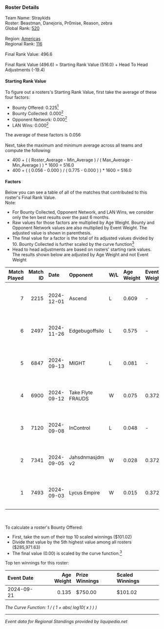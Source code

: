 ### Roster Details<br />
Team Name: Straykids<br />
Roster: Beastman, Danejoris, Pr0mise, Reason, zebra<br />
Global Rank: [520](../../standings_global_2025_02_28.md)<br />
<br />
Region: [Americas]( ../../standings_americas_2025_02_28.md)<br />
Regional Rank: [116]( ../../standings_americas_2025_02_28.md)<br />
<br />
Final Rank Value:  496.6<br />
<br />
Final Rank Value (496.6) = Starting Rank Value (516.0) + Head To Head Adjustments (-19.4)<br />

#### Starting Rank Value<br />
To figure out a rosters's Starting Rank Value, first take the average of these four factors:<br />
- Bounty Offered: 0.225[<sup>1</sup>](#table2)
- Bounty Collected: 0.000[<sup>2</sup>](#table1)
- Opponent Network: 0.000[<sup>2</sup>](#table1)
- LAN Wins: 0.000[<sup>2</sup>](#table1)

The average of these factors is 0.056<br />
<br />
Next, take the maximum and minimum average across all teams and compute the following:<br />
- 400 + ( ( Roster_Average - Min_Average ) / ( Max_Average - Min_Average ) ) * 1600 = 516.0
- 400 + ( ( 0.056 - 0.000 ) / ( 0.775 - 0.000 ) ) * 1600 = 516.0


#### Factors<br />
Below you can see a table of all of the matches that contributed to this roster's Final Rank Value.<br />
Note:<br />

- For Bounty Collected, Opponent Network, and LAN Wins, we consider only the ten best results over the past 6 months.
- Raw values for those factors are multiplied by Age Weight. Bounty and Opponent Network values are also multiplied by Event Weight. The adjusted value is shown in parenthesis.
- The final value for a factor is the total of its adjusted values divided by 10. Bounty Collected is further scaled by the curve function[<sup>3</sup>](#curveFunction)
- Head to head adjustments are based on rosters' starting rank values. The results shown below are adjusted by Age Weight and not Event Weight
<span id="table1"></span><br />


| Match Played | Match ID | Date       | Opponent          | W/L | Age Weight | Event Weight | Bounty Collected | Opponent Network | LAN Wins  | H2H Adj. | Roster                                      |
| -: | -: | :- | :- | :- | :- | :- | :- | :- | :- | -: | :- |
|            7 |     2215 | 2024-12-01 | Ascend            | L   | 0.609      | -            | -                | -                | -         |   -10.31 | Beastman, Danejoris, Pr0mise, Reason, zebra |
|            6 |     2497 | 2024-11-26 | Edgebugoffsilo    | L   | 0.575      | -            | -                | -                | -         |    -9.73 | Beastman, Danejoris, Pr0mise, Reason, zebra |
|            5 |     6847 | 2024-09-13 | MIGHT             | L   | 0.081      | -            | -                | -                | -         |    -0.51 | Beastman, Danejoris, Pr0mise, Reason, zebra |
|            4 |     6900 | 2024-09-12 | Take Flyte FRAUDS | W   | 0.075      | 0.372        | 0.000 (0.000)    | 0.005 (0.000)    | 0 (0.000) |     1.08 | Beastman, Danejoris, Pr0mise, Reason, zebra |
|            3 |     7120 | 2024-09-08 | InControl         | L   | 0.048      | -            | -                | -                | -         |    -0.49 | Beastman, Danejoris, Pr0mise, Reason, zebra |
|            2 |     7341 | 2024-09-05 | Jahsdnmasjdm v2   | W   | 0.028      | 0.372        | 0.000 (0.000)    | 0.015 (0.000)    | 0 (0.000) |     0.41 | Beastman, Danejoris, Pr0mise, Reason, zebra |
|            1 |     7493 | 2024-09-03 | Lycus Empire      | W   | 0.015      | 0.372        | 0.000 (0.000)    | 0.000 (0.000)    | 0 (0.000) |     0.16 | Beastman, Danejoris, Pr0mise, Reason, zebra |

<br />
<span id="table2"></span><br />
To calculate a roster's Bounty Offered:<br />

- First, take the sum of their top 10 scaled winnings ($101.02)
- Divide that value by the 5th highest value among all rosters ($285,971.63)
- The final value (0.00) is scaled by the curve function.[<sup>3</sup>](#curveFunction)

Top ten winnings for this roster:<br />

| Event Date | Age Weight | Prize Winnings | Scaled Winnings |
| :- | -: | :- | :- |
| 2024-09-21 |      0.135 | $750.00        | $101.02         |


<span id="curveFunction"></span>_The Curve Function: 1 / ( 1 + abs( log10( x ) ) )_<br />

---
_Event data for Regional Standings provided by liquipedia.net_<br />
